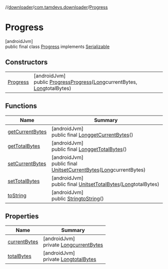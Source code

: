 //[downloader](../../../index.md)/[com.tamdevs.downloader](../index.md)/[Progress](index.md)

# Progress

[androidJvm]\
public final class [Progress](index.md) implements [Serializable](https://developer.android.com/reference/kotlin/java/io/Serializable.html)

## Constructors

| | |
|---|---|
| [Progress](-progress.md) | [androidJvm]<br>public [Progress](index.md)[Progress](-progress.md)([Long](https://developer.android.com/reference/kotlin/java/lang/Long.html)currentBytes, [Long](https://developer.android.com/reference/kotlin/java/lang/Long.html)totalBytes) |

## Functions

| Name | Summary |
|---|---|
| [getCurrentBytes](get-current-bytes.md) | [androidJvm]<br>public final [Long](https://developer.android.com/reference/kotlin/java/lang/Long.html)[getCurrentBytes](get-current-bytes.md)() |
| [getTotalBytes](get-total-bytes.md) | [androidJvm]<br>public final [Long](https://developer.android.com/reference/kotlin/java/lang/Long.html)[getTotalBytes](get-total-bytes.md)() |
| [setCurrentBytes](set-current-bytes.md) | [androidJvm]<br>public final [Unit](https://kotlinlang.org/api/latest/jvm/stdlib/kotlin/-unit/index.html)[setCurrentBytes](set-current-bytes.md)([Long](https://developer.android.com/reference/kotlin/java/lang/Long.html)currentBytes) |
| [setTotalBytes](set-total-bytes.md) | [androidJvm]<br>public final [Unit](https://kotlinlang.org/api/latest/jvm/stdlib/kotlin/-unit/index.html)[setTotalBytes](set-total-bytes.md)([Long](https://developer.android.com/reference/kotlin/java/lang/Long.html)totalBytes) |
| [toString](to-string.md) | [androidJvm]<br>public [String](https://developer.android.com/reference/kotlin/java/lang/String.html)[toString](to-string.md)() |

## Properties

| Name | Summary |
|---|---|
| [currentBytes](index.md#-1813187354%2FProperties%2F1725225430) | [androidJvm]<br>private [Long](https://developer.android.com/reference/kotlin/java/lang/Long.html)[currentBytes](index.md#-1813187354%2FProperties%2F1725225430) |
| [totalBytes](index.md#-1904920527%2FProperties%2F1725225430) | [androidJvm]<br>private [Long](https://developer.android.com/reference/kotlin/java/lang/Long.html)[totalBytes](index.md#-1904920527%2FProperties%2F1725225430) |

